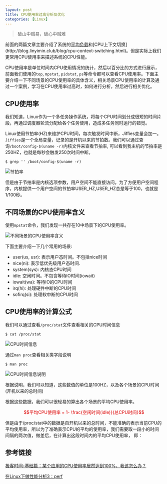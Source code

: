 ```yaml
---
layout: post
title: CPU使用率过高分析及优化
categories: [Linux]
---
```


> 破山中贼易，破心中贼难

前面的两篇文章主要介绍了系统的[平均负载]([http://blog.linyimin.club/load-average.html](http://blog.linyimin.club/blog/load-average.html))和[CPU上下文切换](http://blog.linyimin.club/blog/cpu-context-switching.html)。但是实际上我们更常用CPU使用率来描述系统的CPU性能。

CPU使用率是单位时间内CPU使用情况的统计，然后以百分比的方式进行展示，前面我们使用的`top`, `mpstat`, `pidstat`, `ps`等命令都可以查看CPU使用率。下面主要介绍一下不同场景的CPU使用率的具体含义，相关场景CPU使用率的计算及通过一个案例，学习在CPU使用率过高时，如何进行分析，然后进行相关优化。

## CPU使用率

我们知道，Linux作为一个多任务操作系统，将每个CPU时间划分成很短的时间片段，再通过调度器轮流分配给各个任务使用，造成多任务同时运行的错觉。

Linux使用节拍率(HZ)来维护CPU时间，每次触发时间中断，Jiffies变量会加一。`Jiffies`是一个全局变量，记录的是开机以来的节拍数。我们可以通过查询`/boot/config-$(uname -r)`内核文件来查看节拍率, 可以看到我主机的节拍率是250HZ，也就是每秒会触发250次时间中断。

```shell
$ grep '' /boot/config-$(uname -r)
```

![节拍率](http://blog.linyimin.club/images/posts/config-hz.png)

但是由于节拍率是内核选项参数，用户空间不能直接访问。为了方便用户空间程序，内核提供一个用户空间的节拍率USER_HZ,USER_HZ总是等于100，也就是1/100秒。


## 不同场景的CPU使用率含义

使用`mpstat`命令，我们发现一共存在10中场景下的CPU使用率。

![不同场景的CPU使用率含义](http://blog.linyimin.club/images/posts/mpstat.png)
  
下面主要介绍一下几个常用的场景:

- user(us, usr): 表示用户态时间。不包括nice时间
- nice(ni): 表示低优先级用户态时间.
- system(sys): 内核态CPU时间
- idle: 空闲时间。不包含等待IO时间(iowait)
- iowait(wa): 等待IO的CPU时间
- irq(hi): 处理硬件中断的CPU时间
- sofirq(si): 处理软中断的CPU时间

## CPU使用率的计算公式

我们可以通过查看`/proc/stat`文件查看相关的CPU时间信息

```shell
$ cat /proc/stat
``` 

![CPU时间信息](http://blog.linyimin.club/images/posts/proc-stat-cpu.png)

通过`man proc`查看相关类字段说明

```shell
$ man proc
```

![CPU时间信息说明](http://blog.linyimin.club/images/posts/cpu-time-info.png)

根据说明，我们可以知道，这些数值的单位是100HZ，以及各个场景的CPU时间(开机以来的总时间)

根据这些数据，我们可以很轻易的算出各个场景的平均CPU使用率。

<font color="#dd0000">$$平均CPU使用率 = 1- \frac{空闲时间(idle)}{总CPU时间}$$</font>

但是由于/proc/stat中的数据是自开机以来的总时间，不能准确的表示当前CPU的平均使用率，所以为了准确表示CPU的平均的使用率，我们需要取一段小的时间间隔的两次值，做差后，在计算出这段时间内的平均CPU使用率， 即：


## 参考链接

[极客时间-基础篇：某个应用的CPU使用率居然达到100%，我该怎么办？](https://time.geekbang.org/column/article/70476)

[在Linux下做性能分析3：perf](https://zhuanlan.zhihu.com/p/22194920)


